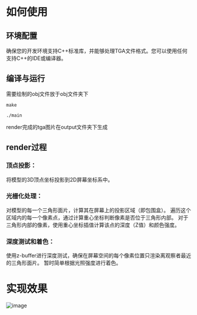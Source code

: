 # 如何使用

## 环境配置
确保您的开发环境支持C++标准库，并能够处理TGA文件格式。您可以使用任何支持C++的IDE或编译器。

## 编译与运行
需要绘制的obj文件放于obj文件夹下
```
make

./main
```
render完成的tga图片在output文件夹下生成

## render过程
### 顶点投影：

将模型的3D顶点坐标投影到2D屏幕坐标系中。
### 光栅化处理：

对模型的每一个三角形面片，计算其在屏幕上的投影区域（即包围盒）。
遍历这个区域内的每一个像素点，通过计算重心坐标判断像素是否位于三角形内部。
对于三角形内部的像素，使用重心坐标插值计算该点的深度（Z值）和颜色强度。
### 深度测试和着色：

使用z-buffer进行深度测试，确保在屏幕空间的每个像素位置只渲染离观察者最近的三角形面片。
暂时简单根据光照强度进行着色。
# 实现效果
![image](https://github.com/user-attachments/assets/251791fd-444c-4b42-af47-f0ea693bf899)
